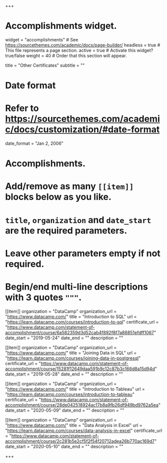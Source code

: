 +++
# Accomplishments widget.
widget = "accomplishments"  # See https://sourcethemes.com/academic/docs/page-builder/
headless = true  # This file represents a page section.
active = true  # Activate this widget? true/false
weight = 40  # Order that this section will appear.

title = "Other Certificates"
subtitle = ""

# Date format
#   Refer to https://sourcethemes.com/academic/docs/customization/#date-format
date_format = "Jan 2, 2006"

# Accomplishments.
#   Add/remove as many `[[item]]` blocks below as you like.
#   `title`, `organization` and `date_start` are the required parameters.
#   Leave other parameters empty if not required.
#   Begin/end multi-line descriptions with 3 quotes `"""`.
  
[[item]]
  organization = "DataCamp"
  organization_url = "https://www.datacamp.com/"
  title = "Introduction to SQL"
  url = "https://learn.datacamp.com/courses/introduction-to-sql"
  certificate_url = "https://www.datacamp.com/statement-of-accomplishment/course/6a582359d3d52cab4f892f8f7a88851efdff1067"
  date_start = "2019-05-24"
  date_end = ""
  description = ""

[[item]]
  organization = "DataCamp"
  organization_url = "https://www.datacamp.com/"
  title = "Joining Data in SQL"
  url = "https://learn.datacamp.com/courses/joining-data-in-postgresql"
  certificate_url = "https://www.datacamp.com/statement-of-accomplishment/course/15281f12649daa591b9c12c87b3c166d8a15d94d"
  date_start = "2019-05-28"
  date_end = ""
  description = ""

[[item]]
  organization = "DataCamp"
  organization_url = "https://www.datacamp.com/"
  title = "Introduction to Tableau"
  url = "https://learn.datacamp.com/courses/introduction-to-tableau"
  certificate_url = "https://www.datacamp.com/statement-of-accomplishment/course/28de042518924ac17b8a9fb26df949bd9762a5ea"
  date_start = "2020-05-09"
  date_end = ""
  description = ""

[[item]]
  organization = "DataCamp"
  organization_url = "https://www.datacamp.com/"
  title = "Data Analysis in Excel"
  url = "https://learn.datacamp.com/courses/data-analysis-in-excel"
  certificate_url = "https://www.datacamp.com/statement-of-accomplishment/course/2c281b5e2cf5f2f54f20712adea26b770ac169d7"
  date_start = "2020-05-10"
  date_end = ""
  description = ""




+++
